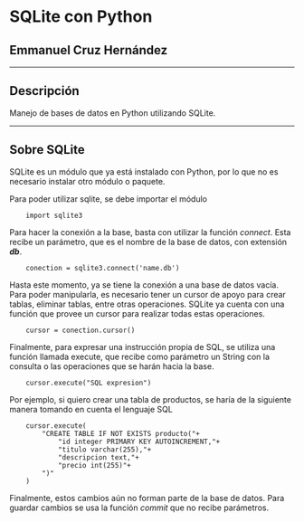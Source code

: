 # SQLite con Python
## Emmanuel Cruz Hernández

----

## Descripción

Manejo de bases de datos en Python utilizando SQLite.

----

## Sobre SQLite

SQLite es un módulo que ya está instalado con Python, por lo que no es necesario instalar otro módulo o paquete. 

Para poder utilizar sqlite, se debe importar el módulo

        import sqlite3

Para hacer la conexión a la base, basta con utilizar la función _connect_. Esta recibe un parámetro, que es el nombre de la base de datos, con extensión ***db***.

        conection = sqlite3.connect('name.db')

Hasta este momento, ya se tiene la conexión a una base de datos vacía. Para poder manipularla, es necesario tener un cursor de apoyo para crear tablas, eliminar tablas, entre otras operaciones. SQLite ya cuenta con una función que provee un cursor para realizar todas estas operaciones.

        cursor = conection.cursor()

Finalmente, para expresar una instrucción propia de SQL, se utiliza una función llamada execute, que recibe como parámetro un String con la consulta o las operaciones que se harán hacia la base.

        cursor.execute("SQL expresion")

Por ejemplo, si quiero crear una tabla de productos, se haría de la siguiente manera tomando en cuenta el lenguaje SQL

        cursor.execute(
            "CREATE TABLE IF NOT EXISTS producto("+
                "id integer PRIMARY KEY AUTOINCREMENT,"+
                "titulo varchar(255),"+
                "descripcion text,"+
                "precio int(255)"+
            ")"
        )

Finalmente, estos cambios aún no forman parte de la base de datos. Para guardar cambios se usa la función _commit_ que no recibe parámetros. 